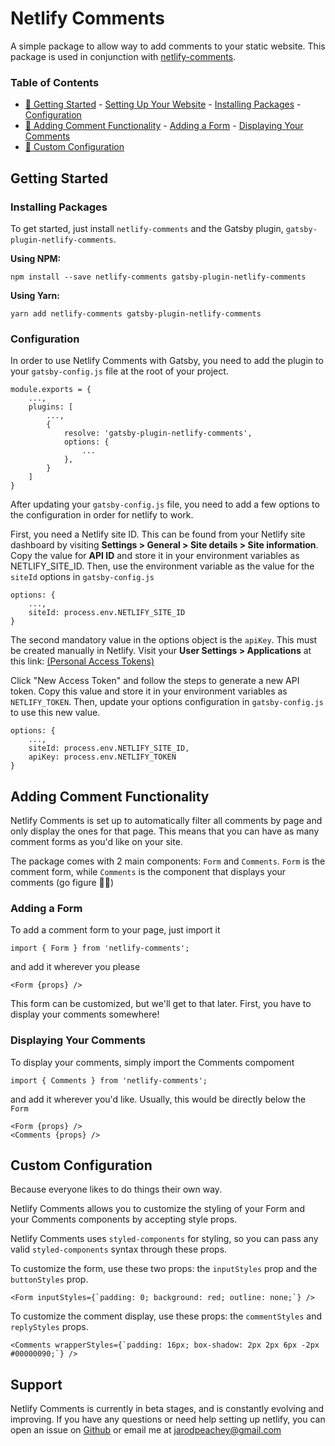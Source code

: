 # Netlify Comments

A simple package to allow way to add comments to your static website. This package is used in conjunction with [netlify-comments](https://github.com/jarodpeachey/netlify-comments/tree/master/packages/netlify-comments).

### Table of Contents

- [🚀 Getting Started](https://github.com/jarodpeachey/netlify-comments#getting-started) - [Setting Up Your Website](https://github.com/jarodpeachey/netlify-comments#setting-up-your-website) - [Installing Packages](https://github.com/jarodpeachey/netlify-comments#installing-packages) - [Configuration](https://github.com/jarodpeachey/netlify-comments#configuration)
- [💬 Adding Comment Functionality](https://github.com/jarodpeachey/netlify-comments#adding-comment-functionality) - [Adding a Form](https://github.com/jarodpeachey/netlify-comments#adding-a-form) - [Displaying Your Comments](https://github.com/jarodpeachey/netlify-comments#displaying-your-comments)
- [🎨 Custom Configuration](https://github.com/jarodpeachey/netlify-comments#custom-configuration)

## Getting Started

### Installing Packages

To get started, just install `netlify-comments` and the Gatsby plugin, `gatsby-plugin-netlify-comments`.

**Using NPM:**

```
npm install --save netlify-comments gatsby-plugin-netlify-comments
```

**Using Yarn:**

```
yarn add netlify-comments gatsby-plugin-netlify-comments
```

### Configuration

In order to use Netlify Comments with Gatsby, you need to add the plugin to your `gatsby-config.js` file at the root of your project.

```
module.exports = {
	...,
	plugins: [
		...,
		{
			resolve: 'gatsby-plugin-netlify-comments',
			options: {
				...
			},
		}
	]
}
```

After updating your `gatsby-config.js` file, you need to add a few options to the configuration in order for netlify to work.

First, you need a Netlify site ID. This can be found from your Netlify site dashboard by visiting **Settings > General > Site details > Site information**. Copy the value for **API ID** and store it in your environment variables as NETLIFY_SITE_ID. Then, use the environment variable as the value for the `siteId` options in `gatsby-config.js`

```
options: {
	...,
	siteId: process.env.NETLIFY_SITE_ID
}
```

The second mandatory value in the options object is the `apiKey`. This must be created manually in Netlify. Visit your **User Settings > Applications** at this link: [(Personal Access Tokens)](https://app.netlify.com/user/applications#personal-access-tokens)

Click "New Access Token" and follow the steps to generate a new API token. Copy this value and store it in your environment variables as `NETLIFY_TOKEN`. Then, update your options configuration in `gatsby-config.js` to use this new value.

```
options: {
	...,
	siteId: process.env.NETLIFY_SITE_ID,
	apiKey: process.env.NETLIFY_TOKEN
}
```

## Adding Comment Functionality

Netlify Comments is set up to automatically filter all comments by page and only display the ones for that page. This means that you can have as many comment forms as you'd like on your site.

The package comes with 2 main components: `Form` and `Comments`. `Form` is the comment form, while `Comments` is the component that displays your comments (go figure 🤷‍♂️)

### Adding a Form

To add a comment form to your page, just import it

```
import { Form } from 'netlify-comments';
```

and add it wherever you please

```
<Form {props} />
```

This form can be customized, but we'll get to that later. First, you have to display your comments somewhere!

### Displaying Your Comments

To display your comments, simply import the Comments compoment

```
import { Comments } from 'netlify-comments';
```

and add it wherever you'd like. Usually, this would be directly below the `Form`

```
<Form {props} />
<Comments {props} />
```

## Custom Configuration

Because everyone likes to do things their own way.

Netlify Comments allows you to customize the styling of your Form and your Comments components by accepting style props.

Netlify Comments uses `styled-components` for styling, so you can pass any valid `styled-components` syntax through these props.

To customize the form, use these two props: the `inputStyles` prop and the `buttonStyles` prop.

```
<Form inputStyles={`padding: 0; background: red; outline: none;`} />
```

To customize the comment display, use these props: the `commentStyles` and `replyStyles` props.

```
<Comments wrapperStyles={`padding: 16px; box-shadow: 2px 2px 6px -2px #00000090;`} />
```

## Support

Netlify Comments is currently in beta stages, and is constantly evolving and improving. If you have any questions or need help setting up netlify, you can open an issue on [Github](https://github.com/jarodpeachey/netlify-comments/issues) or email me at jarodpeachey@gmail.com
